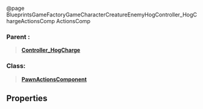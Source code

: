 @page BlueprintsGameFactoryGameCharacterCreatureEnemyHogController_HogChargeActionsComp ActionsComp
### Parent :
<b><a href="_blueprints_game_factory_game_character_creature_enemy_hog_controller__hog_charge.html"><blockquote>Controller_HogCharge</blockquote></a></b>
### Class:
<b><a href="_class_script_pawn_actions_component.html"><blockquote>PawnActionsComponent</blockquote></a></b>
## Properties
